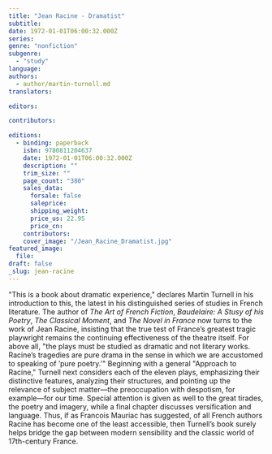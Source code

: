 ```yaml
---
title: "Jean Racine - Dramatist"
subtitle:
date: 1972-01-01T06:00:32.000Z
series:
genre: "nonfiction"
subgenre:
  - "study"
language:
authors:
  - author/martin-turnell.md
translators:

editors:

contributors:

editions:
  - binding: paperback
    isbn: 9780811204637
    date: 1972-01-01T06:00:32.000Z
    description: ""
    trim_size: ""
    page_count: "380"
    sales_data:
      forsale: false
      saleprice:
      shipping_weight:
      price_us: 22.95
      price_cn:
    contributors:
    cover_image: "/Jean_Racine_Dramatist.jpg"
featured_image:
  file:
draft: false
_slug: jean-racine
---
```


"This is a book about dramatic experience," declares Martin Turnell in his introduction to this, the latest in his distinguished series of studies in French literature. The author of _The Art of French Fiction_, _Baudelaire: A Stusy of his Poetry_, _The Classical Moment_, and _The Novel in France_ now turns to the work of Jean Racine, insisting that the true test of France’s greatest tragic playwright remains the continuing effectiveness of the theatre itself. For above all, "the plays must be studied as dramatic and not literary works. Racine’s tragedies are pure drama in the sense in which we are accustomed to speaking of ’pure poetry.’" Beginning with a general "Approach to Racine," Turnell next considers each of the eleven plays, emphasizing their distinctive features, analyzing their structures, and pointing up the relevance of subject matter—the preoccupation with despotism, for example—for our time. Special attention is given as well to the great tirades, the poetry and imagery, while a final chapter discusses versification and language. Thus, if as Francois Mauriac has suggested, of all French authors Racine has become one of the least accessible, then Turnell’s book surely helps bridge the gap between modern sensibility and the classic world of 17th-century France.

